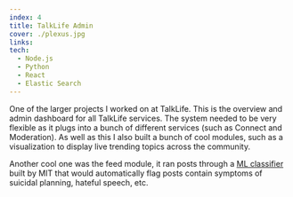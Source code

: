```yaml
---
index: 4
title: TalkLife Admin
cover: ./plexus.jpg
links:
tech:
  - Node.js
  - Python
  - React
  - Elastic Search
---
```

One of the larger projects I worked on at TalkLife. This is the overview and admin dashboard for all TalkLife services. The system needed to be very flexible as it plugs into a bunch of different services (such as Connect and Moderation). As well as this I also built a bunch of cool modules, such as a visualization to display live trending topics across the community.

Another cool one was the feed module, it ran posts through a [ML classifier](https://talklife.co/research) built by MIT that would automatically flag posts contain symptoms of suicidal planning, hateful speech, etc.
